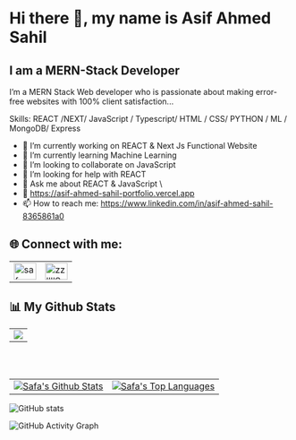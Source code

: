 # Hi there 👋, my name is Asif Ahmed Sahil
## I am a MERN-Stack Developer
I’m a MERN Stack Web developer who is passionate about making error-free websites with 100% client satisfaction...




Skills:  REACT /NEXT/ JavaScript / Typescript/ HTML / CSS/ PYTHON / ML / MongoDB/ Express

- 🔭 I’m currently working on REACT & Next Js Functional Website 
- 🌱 I’m currently learning Machine Learning 
- 👯 I’m looking to collaborate on JavaScript 
- 🤔 I’m looking for help with REACT 
- 💬 Ask me about REACT & JavaScript \
- 💼 https://asif-ahmed-sahil-portfolio.vercel.app
- 📫 How to reach me: https://www.linkedin.com/in/asif-ahmed-sahil-8365861a0



## 🌐 Connect with me: 

<table cellspacing="0" cellpadding="0" style="border:none;">
  <tr>
    <td>
     <a href="https://www.linkedin.com/in/asif-ahmed-sahil-8365861a0/" target="blank"><img align="center" src="https://raw.githubusercontent.com/rahuldkjain/github-profile-readme-generator/master/src/images/icons/Social/linked-in-alt.svg" alt="safa-asgar" height="30" width="40" /></a>
    </td>
      <td>
     <a href="https://www.facebook.com/sksahil.asif/" target="blank"><img align="center" src="https://raw.githubusercontent.com/rahuldkjain/github-profile-readme-generator/master/src/images/icons/Social/facebook.svg" alt="zzllllSaFallllzz" height="30" width="40" /></a>
    </td>
     
  </tr>
</table>


## 📊 My Github Stats

<p align="center">
    <table align="center">
        <tr>
            <td>
                 <a href="https://git.io/streak-stats">
        <img src="https://github-readme-streak-stats.herokuapp.com/?user=AsifAhmedSahil&theme=black-ice&hide_border=true&date_format=M%20j%5B%2C%20Y%5D&background=0D1117"/></a>
            </td>
        </tr>
   </table>
</p>

<br/>
<br/>

<table align="center">
    <tr>
        <td>
            <a href="https://github.com/anuraghazra/github-readme-stats"><img alt="Safa's Github Stats" src="https://github-readme-stats.vercel.app/api?username=AsifAhmedSahil&show_icons=true&count_private=true&theme=react&hide_border=true&bg_color=0D1117" /></a>
        </td>
        <td>
            <a href="https://github.com/anuraghazra/github-readme-stats"><img alt="Safa's Top Languages" src="https://github-readme-stats.vercel.app/api/top-langs/?username=AsifAhmedSahil&langs_count=8&count_private=true&layout=compact&theme=react&hide_border=true&bg_color=0D1117" /></a>
        </td>
    </tr>
</table>

![GitHub stats](https://github-readme-stats.vercel.app/api?username=https://github.com/AsifAhmedSahil?tab=repositories&show_icons=true&count_private=true)  

![GitHub Activity Graph](https://activity-graph.herokuapp.com/graph?username=https://github.com/AsifAhmedSahil?tab=repositories)  

 


